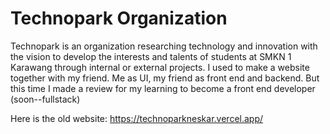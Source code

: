 # Technopark Organization


Technopark is an organization researching technology and innovation with the vision to develop the interests and talents of students at SMKN 1 Karawang through internal or external projects. I used to make a website together with my friend. Me as UI, my friend as front end and backend. But this time I made a review for my learning to become a front end developer (soon--fullstack)

Here is the old website: https://technoparkneskar.vercel.app/
